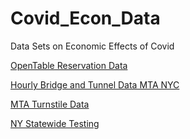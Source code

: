 # Covid_Econ_Data
Data Sets on Economic Effects of Covid

[OpenTable Reservation Data](https://www.opentable.com/state-of-industry)

[Hourly Bridge and Tunnel Data MTA NYC](https://data.ny.gov/Transportation/Hourly-Traffic-on-Metropolitan-Transportation-Auth/qzve-kjga)


[MTA Turnstile Data](http://web.mta.info/developers/turnstile.html)


[NY Statewide Testing](https://health.data.ny.gov/Health/New-York-State-Statewide-COVID-19-Testing/xdss-u53e/data)